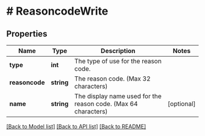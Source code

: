 # # ReasoncodeWrite

## Properties

Name | Type | Description | Notes
------------ | ------------- | ------------- | -------------
**type** | **int** | The type of use for the reason code. |
**reasoncode** | **string** | The reason code. (Max 32 characters) |
**name** | **string** | The display name used for the reason code. (Max 64 characters) | [optional]

[[Back to Model list]](../../README.md#models) [[Back to API list]](../../README.md#endpoints) [[Back to README]](../../README.md)
